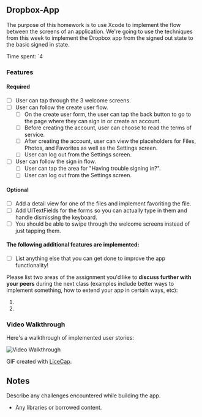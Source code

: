 ## Dropbox-App

The purpose of this homework is to use Xcode to implement the flow between the screens of an application. We're going to use the techniques from this week to implement the Dropbox app from the signed out state to the basic signed in state.

Time spent: `4

### Features

#### Required

- [ ] User can tap through the 3 welcome screens.
- [ ] User can follow the create user flow.
  - [ ] On the create user form, the user can tap the back button to go to the page where they can sign in or create an account.
  - [ ] Before creating the account, user can choose to read the terms of service.
  - [ ] After creating the account, user can view the placeholders for Files, Photos, and Favorites as well as the Settings screen.
  - [ ] User can log out from the Settings screen.
- [ ] User can follow the sign in flow.
  - [ ] User can tap the area for "Having trouble signing in?".
  - [ ] User can log out from the Settings screen.

#### Optional

- [ ] Add a detail view for one of the files and implement favoriting the file.
- [ ] Add UITextFields for the forms so you can actually type in them and handle dismissing the keyboard.
- [ ] You should be able to swipe through the welcome screens instead of just tapping them.

#### The following **additional** features are implemented:

- [ ] List anything else that you can get done to improve the app functionality!

Please list two areas of the assignment you'd like to **discuss further with your peers** during the next class (examples include better ways to implement something, how to extend your app in certain ways, etc):

1. 
2. 

### Video Walkthrough 

Here's a walkthrough of implemented user stories:

<img src='http://i.imgur.com/link/to/your/gif/file.gif' title='Video Walkthrough' width='' alt='Video Walkthrough' />

GIF created with [LiceCap](http://www.cockos.com/licecap/).

## Notes

Describe any challenges encountered while building the app.

* Any libraries or borrowed content.
